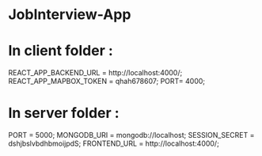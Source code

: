 # JobInterview-App

# In client folder :

REACT_APP_BACKEND_URL = http://localhost:4000/;
REACT_APP_MAPBOX_TOKEN = qhah678607;
PORT= 4000;

# In server folder :

PORT = 5000;
MONGODB_URI = mongodb://localhost;
SESSION_SECRET = dshjbslvbdhbmoijpdS;
FRONTEND_URL = http://localhost:4000/;

